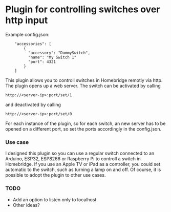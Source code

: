 
# Plugin for controlling switches over http input

Example config.json:

```
    "accessories": [
        {
          "accessory": "DummySwitch",
          "name": "My Switch 1"
		  "port": 4321
        }   
    ]

```

This plugin allows you to controll switches in Homebridge remotly via http. The plugin opens up a web server. The switch can be activated by calling
```
http://<server-ip>:port/set/1
```
and deactivated by calling
```
http://<server-ip>:port/set/0
```

For each instance of the plugin, so for each switch, an new server has to be opened on a different port, so set the ports accordingly in the config.json.

### Use case
I designed this plugin so you can use a regular switch connected to an Arduino, ESP32, ESP8266 or Raspberry Pi to controll a switch in Homebridge. If you use an Apple TV or iPad as a controller, you could set automatic to the switch, such as turning a lamp on and off.
Of course, it is possible to adopt the plugin to other use cases.

### TODO
* Add an option to listen only to localhost
* Other ideas?